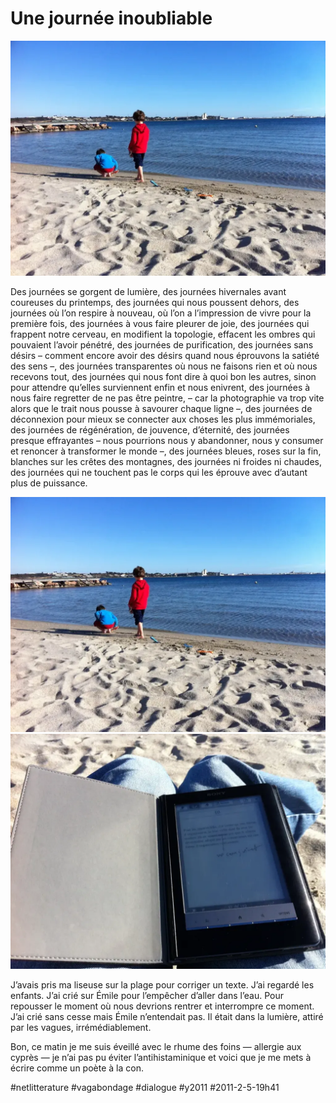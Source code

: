 # Une journée inoubliable

![](_i/balruc.webp)

Des journées se gorgent de lumière, des journées hivernales avant coureuses du printemps, des journées qui nous poussent dehors, des journées où l’on respire à nouveau, où l’on a l’impression de vivre pour la première fois, des journées à vous faire pleurer de joie, des journées qui frappent notre cerveau, en modifient la topologie, effacent les ombres qui pouvaient l’avoir pénétré, des journées de purification, des journées sans désirs – comment encore avoir des désirs quand nous éprouvons la satiété des sens –, des journées transparentes où nous ne faisons rien et où nous recevons tout, des journées qui nous font dire à quoi bon les autres, sinon pour attendre qu’elles surviennent enfin et nous enivrent, des journées à nous faire regretter de ne pas être peintre, – car la photographie va trop vite alors que le trait nous pousse à savourer chaque ligne –, des journées de déconnexion pour mieux se connecter aux choses les plus immémoriales, des journées de régénération, de jouvence, d’éternité, des journées presque effrayantes – nous pourrions nous y abandonner, nous y consumer et renoncer à transformer le monde –, des journées bleues, roses sur la fin, blanches sur les crêtes des montagnes, des journées ni froides ni chaudes, des journées qui ne touchent pas le corps qui les éprouve avec d’autant plus de puissance.

![](_i/balruc.webp)
![](_i/lisueseplage.webp)

J’avais pris ma liseuse sur la plage pour corriger un texte. J’ai regardé les enfants. J’ai crié sur Émile pour l’empêcher d’aller dans l’eau. Pour repousser le moment où nous devrions rentrer et interrompre ce moment. J’ai crié sans cesse mais Émile n’entendait pas. Il était dans la lumière, attiré par les vagues, irrémédiablement.

Bon, ce matin je me suis éveillé avec le rhume des foins — allergie aux cyprès — je n’ai pas pu éviter l’antihistaminique et voici que je me mets à écrire comme un poète à la con.

#netlitterature #vagabondage #dialogue #y2011 #2011-2-5-19h41
